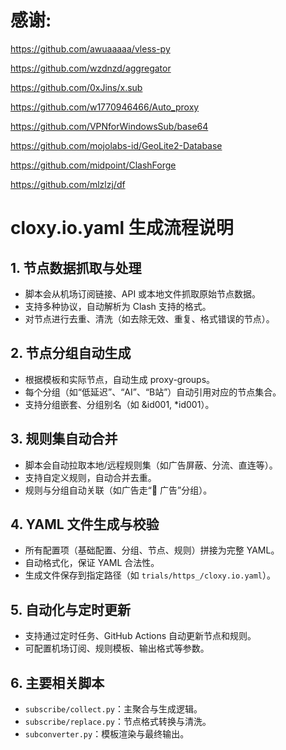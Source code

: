 # 感谢:
 https://github.com/awuaaaaa/vless-py
 
 https://github.com/wzdnzd/aggregator
 
 https://github.com/0xJins/x.sub
 
 https://github.com/w1770946466/Auto_proxy

 https://github.com/VPNforWindowsSub/base64

 https://github.com/mojolabs-id/GeoLite2-Database

 https://github.com/midpoint/ClashForge

 https://github.com/mlzlzj/df

# cloxy.io.yaml 生成流程说明

## 1. 节点数据抓取与处理
- 脚本会从机场订阅链接、API 或本地文件抓取原始节点数据。
- 支持多种协议，自动解析为 Clash 支持的格式。
- 对节点进行去重、清洗（如去除无效、重复、格式错误的节点）。

## 2. 节点分组自动生成
- 根据模板和实际节点，自动生成 proxy-groups。
- 每个分组（如“低延迟”、“AI”、“B站”）自动引用对应的节点集合。
- 支持分组嵌套、分组别名（如 &id001, *id001）。

## 3. 规则集自动合并
- 脚本会自动拉取本地/远程规则集（如广告屏蔽、分流、直连等）。
- 支持自定义规则，自动合并去重。
- 规则与分组自动关联（如广告走“💩 广告”分组）。

## 4. YAML 文件生成与校验
- 所有配置项（基础配置、分组、节点、规则）拼接为完整 YAML。
- 自动格式化，保证 YAML 合法性。
- 生成文件保存到指定路径（如 `trials/https_/cloxy.io.yaml`）。

## 5. 自动化与定时更新
- 支持通过定时任务、GitHub Actions 自动更新节点和规则。
- 可配置机场订阅、规则模板、输出格式等参数。

## 6. 主要相关脚本
- `subscribe/collect.py`：主聚合与生成逻辑。
- `subscribe/replace.py`：节点格式转换与清洗。
- `subconverter.py`：模板渲染与最终输出。
